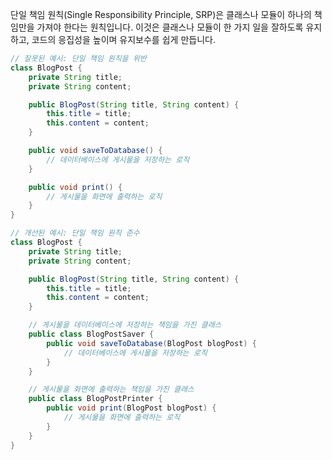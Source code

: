 단일 책임 원칙(Single Responsibility Principle, SRP)은 클래스나 모듈이 하나의 책임만을 가져야 한다는 원칙입니다. 이것은 클래스나 모듈이 한 가지 일을 잘하도록 유지하고, 코드의 응집성을 높이며 유지보수를 쉽게 만듭니다.


```java
// 잘못된 예시: 단일 책임 원칙을 위반
class BlogPost {
    private String title;
    private String content;

    public BlogPost(String title, String content) {
        this.title = title;
        this.content = content;
    }

    public void saveToDatabase() {
        // 데이터베이스에 게시물을 저장하는 로직
    }

    public void print() {
        // 게시물을 화면에 출력하는 로직
    }
}

```

```java
// 개선된 예시: 단일 책임 원칙 준수
class BlogPost {
    private String title;
    private String content;

    public BlogPost(String title, String content) {
        this.title = title;
        this.content = content;
    }

    // 게시물을 데이터베이스에 저장하는 책임을 가진 클래스
    public class BlogPostSaver {
        public void saveToDatabase(BlogPost blogPost) {
            // 데이터베이스에 게시물을 저장하는 로직
        }
    }

    // 게시물을 화면에 출력하는 책임을 가진 클래스
    public class BlogPostPrinter {
        public void print(BlogPost blogPost) {
            // 게시물을 화면에 출력하는 로직
        }
    }
}

```